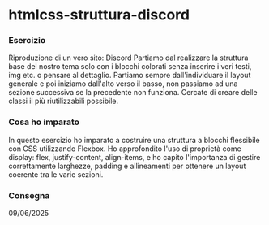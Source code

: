 htmlcss-struttura-discord
===
### Esercizio
Riproduzione di un vero sito: Discord
Partiamo dal realizzare la struttura base del nostro tema solo con i blocchi colorati senza inserire i veri testi, img etc. o pensare al dettaglio.
Partiamo sempre dall'individuare il layout generale e poi iniziamo dall'alto verso il basso, non passiamo ad una sezione successiva se la precedente non funziona.
Cercate di creare delle classi il più riutilizzabili possibile.

### Cosa ho imparato

In questo esercizio ho imparato a costruire una struttura a blocchi flessibile con CSS utilizzando Flexbox. Ho approfondito l'uso di proprietà come display: flex, justify-content, align-items, e ho capito l'importanza di gestire correttamente larghezze, padding e allineamenti per ottenere un layout coerente tra le varie sezioni. 

### Consegna
09/06/2025



